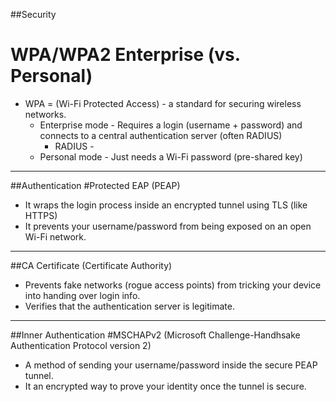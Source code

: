 ##Security
# WPA/WPA2 Enterprise (vs. Personal)
- WPA = (Wi-Fi Protected Access) - a standard for securing wireless networks.
  - Enterprise mode - Requires a login (username + password) and connects to a central authentication server (often RADIUS)
    - RADIUS - 
  - Personal mode - Just needs a Wi-Fi password (pre-shared key)

---------------------

##Authentication
#Protected EAP (PEAP)
- It wraps the login process inside an encrypted tunnel using TLS (like HTTPS)
- It prevents your username/password from being exposed on an open Wi-Fi network.

---------------------

##CA Certificate (Certificate Authority)
- Prevents fake networks (rogue access points) from tricking your device into handing over login info.
- Verifies that the authentication server is legitimate.

---------------------

##Inner Authentication
#MSCHAPv2 (Microsoft Challenge-Handhsake Authentication Protocol version 2)
- A method of sending your username/password inside the secure PEAP tunnel.
- It an encrypted way to prove your identity once the tunnel is secure.

